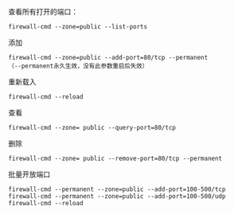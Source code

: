 查看所有打开的端口： 

```
firewall-cmd --zone=public --list-ports
```

添加

```
firewall-cmd --zone=public --add-port=80/tcp --permanent    
（--permanent永久生效，没有此参数重启后失效）
```

重新载入

```
firewall-cmd --reload
```

查看

```
firewall-cmd --zone= public --query-port=80/tcp
```

删除

```
firewall-cmd --zone= public --remove-port=80/tcp --permanent
```

 

批量开放端口

```
firewall-cmd --permanent --zone=public --add-port=100-500/tcp
firewall-cmd --permanent --zone=public --add-port=100-500/udp
firewall-cmd --reload
```

